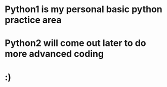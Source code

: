 # Python1 is my personal basic python practice area
# Python2 will come out later to do more advanced coding
# :)

